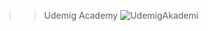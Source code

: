 >>Udemig Academy
![UdemigAkademi](https://github.com/user-attachments/assets/ee003264-e5b0-47f9-bf08-cf3348766ba9)

